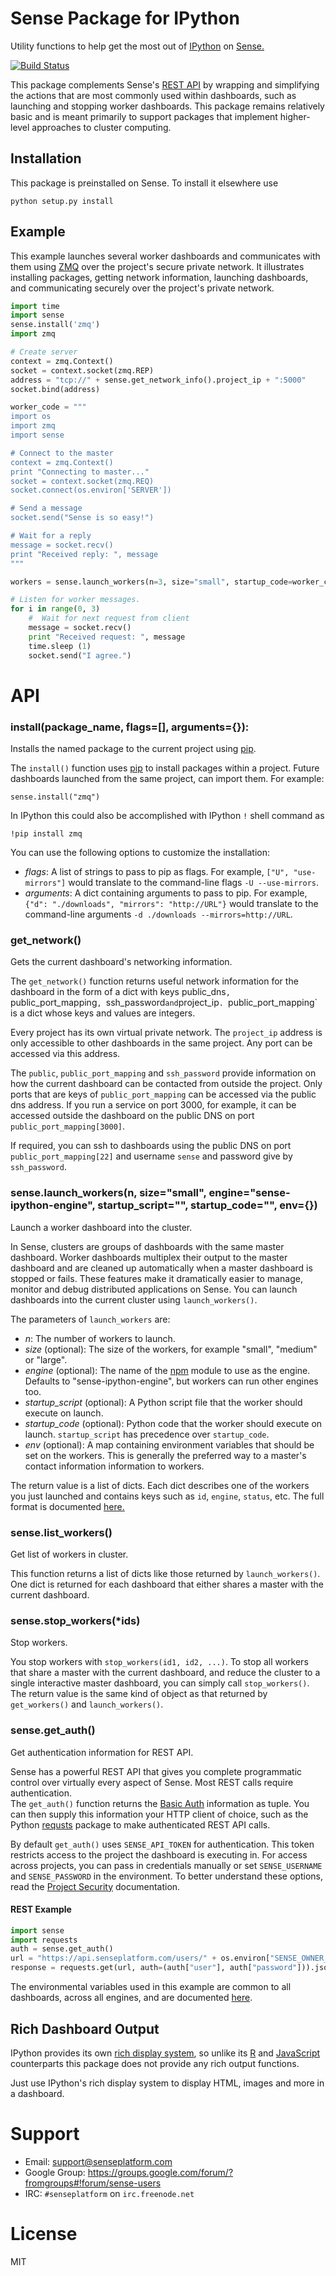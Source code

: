 # Sense Package for IPython

Utility functions to help get the most out of [IPython](http://ipython.org) 
on [Sense.](https://www.senseplatform.com)

[![Build Status](https://travis-ci.org/SensePlatform/sense-ipython-module.png)](https://travis-ci.org/SensePlatform/sense-ipython-module)

This package complements Sense's [REST API](https://help.senseplatform.com/api/rest)
by wrapping and simplifying the actions that are most commonly used within 
dashboards, such as launching and stopping worker dashboards.  This package remains relatively
basic and is meant primarily to support packages that implement 
higher-level approaches to cluster computing.

## Installation

This package is preinstalled on Sense. To install it elsewhere use

```
python setup.py install
```

## Example

This example launches several worker dashboards and communicates with them 
using [ZMQ](https://learning-0mq-with-pyzmq.readthedocs.org/en/latest/)
over the project's secure private network. It illustrates installing packages, 
getting network information, launching dashboards, and communicating securely 
over the project's private network.


```python
import time
import sense
sense.install('zmq')
import zmq

# Create server
context = zmq.Context()
socket = context.socket(zmq.REP)
address = "tcp://" + sense.get_network_info().project_ip + ":5000"
socket.bind(address)

worker_code = """
import os
import zmq
import sense

# Connect to the master
context = zmq.Context()
print "Connecting to master..."
socket = context.socket(zmq.REQ)
socket.connect(os.environ['SERVER'])

# Send a message
socket.send("Sense is so easy!")

# Wait for a reply
message = socket.recv()
print "Received reply: ", message
"""

workers = sense.launch_workers(n=3, size="small", startup_code=worker_code, env={"SERVER": address})

# Listen for worker messages.
for i in range(0, 3)
    #  Wait for next request from client
    message = socket.recv()
    print "Received request: ", message
    time.sleep (1)  
    socket.send("I agree.")

```

# API

### install(package_name, flags=[], arguments={}):

Installs the named package to the current project using [pip](http://www.pip-installer.org).

The `install()` function uses [pip](www.pip-installer.org) to install packages 
within a project. Future dashboards launched from the same project, can import them. For 
example:

```
sense.install("zmq")
```

In IPython this could also be accomplished with IPython `!` shell command as

```
!pip install zmq
```

You can use the following options to customize the installation:

* *flags*: A list of strings to pass to pip as flags. For example, 
  `["U", "use-mirrors"]` would translate to the command-line flags
  `-U --use-mirrors`.
* *arguments*: A dict containing arguments to pass to pip. For example,
  `{"d": "./downloads", "mirrors": "http://URL"}` would translate to
  the command-line arguments `-d ./downloads --mirrors=http://URL`.

### get_network()

Gets the current dashboard's networking information.

The `get_network()` function returns useful network information for the
dashboard in the form of a dict with keys public_dns`,
`public_port_mapping`, `ssh_password` and `project_ip`. `public_port_mapping`
is a dict whose  keys and values are integers.

Every project has its own virtual private network.  The `project_ip` address
is only accessible to other dashboards in the same project. Any port can be 
accessed via this address.

The `public`, `public_port_mapping` and `ssh_password` provide information on how
the current dashboard can be contacted from outside the project. Only
ports that are keys of `public_port_mapping` can be accessed via the
public dns address.  If you run a service on port 3000, for example, it  can be accessed
outside the dashboard on the public DNS on port `public_port_mapping[3000]`.

If required, you can ssh to dashboards using the public DNS on port
`public_port_mapping[22]` and username `sense` and password give by `ssh_password`.

### sense.launch_workers(n, size="small", engine="sense-ipython-engine", startup_script="", startup_code="", env={})
    
Launch a worker dashboard into the cluster.

In Sense, clusters are groups of dashboards with the same master dashboard.  Worker
dashboards multiplex their output to the master dashboard and are cleaned up
automatically when a master dashboard is stopped or fails.  These features
make it dramatically easier to manage, monitor and debug distributed applications
on Sense.  You can launch dashboards into the current cluster using `launch_workers()`.

The parameters of `launch_workers` are:

* *n*: The number of workers to launch.
* *size* (optional): The size of the workers, for example "small", "medium" or "large".
* *engine* (optional): The name of the [npm](http://npmjs.org) module to use
  as the engine. Defaults to "sense-ipython-engine", but workers can run other
  engines too.
* *startup_script* (optional): A Python script file that the worker should
  execute on launch. 
* *startup_code* (optional): Python code that the worker should execute on 
  launch. `startup_script` has precedence over `startup_code`.
* *env* (optional): A map containing environment variables that should be
  set on the workers. This is generally the preferred way to a master's contact
  information information to workers.

The return value is a list of dicts. Each dict describes one of the workers
you just launched and contains keys such as `id`, `engine`, `status`, etc. 
The full format is documented [here.](http://help.senseplatform.com/api/rest#retrieve-dashboard)

### sense.list_workers()

Get list of workers in cluster.

This function returns a list of dicts like those returned by `launch_workers()`. 
One dict is returned for each dashboard that either shares a master with the current
dashboard.

### sense.stop_workers(*ids)

Stop workers.

You stop workers with `stop_workers(id1, id2, ...)`.
To stop all workers that share a master with the current dashboard, and
reduce the cluster to a single interactive master dashboard, you can
simply call `stop_workers()`. The return value is the same kind of 
object as that returned by `get_workers()` and `launch_workers()`.

### sense.get_auth()

Get authentication information for REST API.

Sense has a powerful REST API that gives you complete programmatic control
over virtually every aspect of Sense. Most REST calls require authentication.  
The `get_auth()` function  returns the 
[Basic Auth](http://docs.python-requests.org/en/latest/user/authentication/#basic-authentication)
information as tuple. You can then supply this information your HTTP client of choice, such 
as the  Python [requsts](http://docs.python-requests.org/) package to make authenticated REST API calls. 

By default `get_auth()` uses `SENSE_API_TOKEN` for authentication. This
token restricts access to the project the dashboard is executing in. For access across projects,
you can pass in credentials manually or set `SENSE_USERNAME` and `SENSE_PASSWORD` in the environment.
To better understand these options, read the
[Project Security](http://help.senseplatform.com/security) documentation.

#### REST Example

```python
import sense
import requests
auth = sense.get_auth()
url = "https://api.senseplatform.com/users/" + os.environ["SENSE_OWNER_ID"] + "/projects/" + os.environ["SENSE_PROJECT_ID"]
response = requests.get(url, auth=(auth["user"], auth["password"])).json()
```

The environmental variables used in this example are common to all dashboards,
across all engines, and are documented [here](https://docs.senseplatform.com/getting-started/#environment).

## Rich Dashboard Output

IPython provides its own [rich display system](http://nbviewer.ipython.org/urls/raw.github.com/ipython/ipython/1.x/examples/notebooks/Part%205%20-%20Rich%20Display%20System.ipynb), 
so unlike its [R](http://github.com/SensePlatform/sense-r-module) 
and [JavaScript](http://github.com/SensePlatform/sense-js-module) 
counterparts this package does not provide any rich output functions.

Just use IPython's rich display system to display HTML, images and more
in a dashboard.

# Support

* Email: support@senseplatform.com
* Google Group: https://groups.google.com/forum/?fromgroups#!forum/sense-users
* IRC: `#senseplatform` on `irc.freenode.net`

# License

MIT


